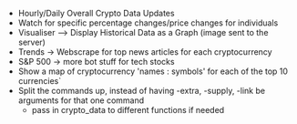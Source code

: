 - Hourly/Daily Overall Crypto Data Updates
- Watch for specific percentage changes/price changes for individuals
- Visualiser --> Display Historical Data as a Graph (image sent to the server)
- Trends -> Webscrape for top news articles for each cryptocurrency
- S&P 500 -> more bot stuff for tech stocks
- Show a map of cryptocurrency 'names : symbols' for each of the top 10 currencies`
- Split the commands up, instead of having -extra, -supply, -link be arguments for that one command
    - pass in crypto_data to different functions if needed